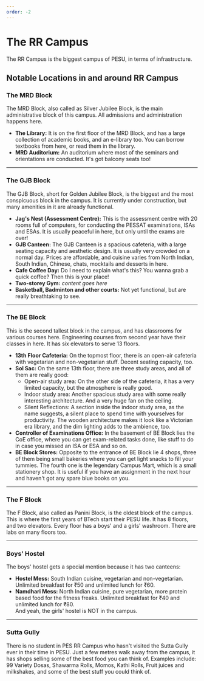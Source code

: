 ```yaml
---
order: -2
---
```


# The RR Campus
The RR Campus is the biggest campus of PESU, in terms of infrastructure.

## Notable Locations in and around RR Campus

### The MRD Block
The MRD Block, also called as Silver Jubilee Block, is the main administrative block of this campus. All admissions and administration happens here.
* **The Library:** It is on the first floor of the MRD Block, and has a large collection of academic books, and an e-library too. You can borrow textbooks from here, or read them in the library.
* **MRD Auditorium:** An auditorium where most of the seminars and  orientations are conducted. It's got balcony seats too!

***

### The GJB Block
The GJB Block, short for Golden Jubilee Block, is the biggest and the most conspicuous block in the campus. It is currently under construction, but many amenities in it are already functional.
* **Jag's Nest (Assessment Centre):** This is the assessment centre with 20 rooms full of computers, for conducting the PESSAT examinations, ISAs and ESAs. It is usually peaceful in here, but only until the exams are over!
* **GJB Canteen:** The GJB Canteen is a spacious cafeteria, with a large seating capacity and aesthetic design. It is usually very crowded on a normal day. Prices are affordable, and cuisine varies from North Indian, South Indian, Chinese, chats, mocktails and desserts in here.
* **Cafe Coffee Day:** Do I need to explain what's this? You wanna grab a quick coffee? Then this is your place!
* **Two-storey Gym:** *content goes here*
* **Basketball, Badminton and other courts:** Not yet functional, but are really breathtaking to see.

***

### The BE Block
This is the second tallest block in the campus, and has classrooms for various courses here. Engineering courses from second year have their classes in here. It has six elevators to serve 13 floors.
* **13th Floor Cafeteria:** On the topmost floor, there is an open-air cafeteria with vegetarian and non-vegetarian stuff. Decent seating capacity, too.
* **Sol Sac:** On the same 13th floor, there are three study areas, and all of them are really good:
	* Open-air study area: On the other side of the cafeteria, it has a very limited capacity, but the atmosphere is really good.
	* Indoor study area: Another spacious study area with some really interesting architecture. And a very huge fan on the ceiling.
	* Silent Reflections: A section inside the indoor study area, as the name suggests, a silent place to spend time with yourselves for productivity. The wooden architecture makes it look like a Victorian era library, and the dim lighting adds to the ambience, too.
* **Controller of Examinations Office:** In the basement of BE Block lies the CoE office, where you can get exam-related tasks done, like stuff to do in case you missed an ISA or ESA and so on.
* **BE Block Stores:** Opposite to the entrance of BE Block lie 4 shops, three of them being small bakeries where you can get light snacks to fill your tummies. The fourth one is the legendary Campus Mart, which is a small stationery shop. It is useful if you have an assignment in the next hour and haven't got any spare blue books on you.

***

### The F Block
The F Block, also called as Panini Block, is the oldest block of the campus. This is where the first years of BTech start their PESU life. It has 8 floors, and two elevators. Every floor has a boys' and a girls' washroom. There are labs on many floors too.

***

### Boys' Hostel
The boys' hostel gets a special mention because it has two canteens:
* **Hostel Mess:** South Indian cuisine, vegetarian and non-vegetarian. Unlimited breakfast for ₹50 and unlimited lunch for ₹60.
* **Namdhari Mess:** North Indian cuisine, pure vegetarian, more protein based food for the fitness freaks. Unlimited breakfast for ₹40 and unlimited lunch for ₹80.<br>
And yeah, the girls' hostel is NOT in the campus.

***

### Sutta Gully
There is no student in PES RR Campus who hasn't visited the Sutta Gully ever in their time in PESU. Just a few metres walk away from the campus, it has shops selling some of the best food you can think of. Examples include: 99 Variety Dosas, Shawarma Rolls, Momos, Kathi Rolls, Fruit juices and milkshakes, and some of the best stuff you could think of.
